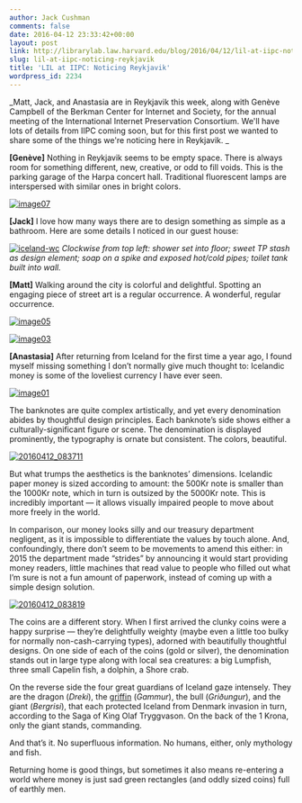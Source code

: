 ```yaml
---
author: Jack Cushman
comments: false
date: 2016-04-12 23:33:42+00:00
layout: post
link: http://librarylab.law.harvard.edu/blog/2016/04/12/lil-at-iipc-noticing-reykjavik/
slug: lil-at-iipc-noticing-reykjavik
title: 'LIL at IIPC: Noticing Reykjavik'
wordpress_id: 2234
---
```


_Matt, Jack, and Anastasia are in Reykjavik this week, along with Genève Campbell of the Berkman Center for Internet and Society, for the annual meeting of the International Internet Preservation Consortium. We'll have lots of details from IIPC coming soon, but for this first post we wanted to share some of the things we're noticing here in Reykjavik. _




**[Genève]** Nothing in Reykjavik seems to be empty space. There is always room for something different, new, creative, or odd to fill voids. This is the parking garage of the Harpa concert hall. Traditional fluorescent lamps are interspersed with similar ones in bright colors.




[![image07](http://librarylab.law.harvard.edu/blog/wp-content/uploads/2016/04/image07.jpg)](http://librarylab.law.harvard.edu/blog/wp-content/uploads/2016/04/image07.jpg)




**[Jack]** I love how many ways there are to design something as simple as a bathroom. Here are some details I noticed in our guest house:


[![iceland-wc](http://librarylab.law.harvard.edu/blog/wp-content/uploads/2016/04/iceland-wc.jpg)](http://librarylab.law.harvard.edu/blog/wp-content/uploads/2016/04/iceland-wc.jpg)
_Clockwise from top left: shower set into floor; sweet TP stash as design element; soap on a spike and exposed hot/cold pipes; toilet tank built into wall._


**[Matt]** Walking around the city is colorful and delightful. Spotting an engaging piece of street art is a regular occurrence. A wonderful, regular occurrence.




[![image05](http://librarylab.law.harvard.edu/blog/wp-content/uploads/2016/04/image05.jpg)](http://librarylab.law.harvard.edu/blog/wp-content/uploads/2016/04/image05.jpg)










[![image03](http://librarylab.law.harvard.edu/blog/wp-content/uploads/2016/04/image03.jpg)](http://librarylab.law.harvard.edu/blog/wp-content/uploads/2016/04/image03.jpg)




**[Anastasia]** After returning from Iceland for the first time a year ago, I found myself missing something I don’t normally give much thought to: Icelandic money is some of the loveliest currency I have ever seen.




[![image01](http://librarylab.law.harvard.edu/blog/wp-content/uploads/2016/04/image01.jpg)](http://librarylab.law.harvard.edu/blog/wp-content/uploads/2016/04/image01.jpg)




The banknotes are quite complex artistically, and yet every denomination abides by thoughtful design principles. Each banknote’s side shows either a culturally-significant figure or scene. The denomination is displayed prominently, the typography is ornate but consistent. The colors, beautiful.




[![20160412_083711](http://librarylab.law.harvard.edu/blog/wp-content/uploads/2016/04/20160412_083711.jpg)](http://librarylab.law.harvard.edu/blog/wp-content/uploads/2016/04/20160412_083711.jpg)




But what trumps the aesthetics is the banknotes’ dimensions. Icelandic paper money is sized according to amount: the 500Kr note is smaller than the 1000Kr note, which in turn is outsized by the 5000Kr note. This is incredibly important — it allows visually impaired people to move about more freely in the world. 




In comparison, our money looks silly and our treasury department negligent, as it is impossible to differentiate the values by touch alone. And, confoundingly, there don’t seem to be movements to amend this either: in 2015 the department made “strides” by announcing it would start providing money readers, little machines that read value to people who filled out what I’m sure is not a fun amount of paperwork, instead of coming up with a simple design solution.




[![20160412_083819](http://librarylab.law.harvard.edu/blog/wp-content/uploads/2016/04/20160412_0838192.jpg)](http://librarylab.law.harvard.edu/blog/wp-content/uploads/2016/04/20160412_0838192.jpg)




The coins are a different story. When I first arrived the clunky coins were a happy surprise — they’re delightfully weighty (maybe even a little too bulky for normally non-cash-carrying types), adorned with beautifully thoughtful designs. On one side of each of the coins (gold or silver), the denomination stands out in large type along with local sea creatures: a big Lumpfish, three small Capelin fish, a dolphin, a Shore crab. 




On the reverse side the four great guardians of Iceland gaze intensely. They are the dragon (_Dreki_), the [griffin](https://www.google.com/url?q=https://en.wikipedia.org/wiki/Griffin&sa=D&ust=1460504622399000&usg=AFQjCNEy35QitPr43C8DEijljLn4Uby7Dg) (_Gammur_), the bull (_Griðungur_), and the giant (_Bergrisi_), that each protected Iceland from Denmark invasion in turn, according to the Saga of King Olaf Tryggvason. On the back of the 1 Krona, only the giant stands, commanding.




And that’s it. No superfluous information. No humans, either, only mythology and fish.




Returning home is good things, but sometimes it also means re-entering a world where money is just sad green rectangles (and oddly sized coins) full of earthly men.







